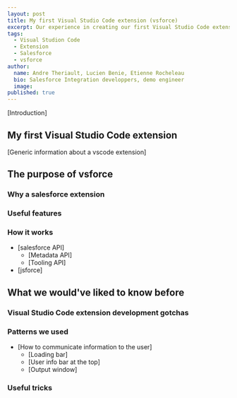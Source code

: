 ```yaml
---
layout: post
title: My first Visual Studio Code extension (vsforce)
excerpt: Our experience in creating our first Visual Studio Code extension, details about the extension vsforce and what knowledge would have been useful before we started development.
tags:
  - Visual Studion Code
  - Extension
  - Salesforce
  - vsforce
author:
  name: Andre Theriault, Lucien Benie, Etienne Rocheleau
  bio: Salesforce Integration developpers, demo engineer
  image: 
published: true
---
```


[Introduction]

## My first Visual Studio Code extension
[Generic information about a vscode extension]

## The purpose of vsforce

### Why a salesforce extension

### Useful features

### How it works

- [salesforce API]
    - [Metadata API]
    - [Tooling API]
- [jsforce]

## What we would've liked to know before

### Visual Studio Code extension development gotchas

### Patterns we used

- [How to communicate information to the user]
    - [Loading bar]
    - [User info bar at the top]
    - [Output window]

### Useful tricks
